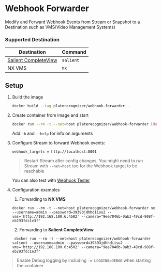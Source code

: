 # Webhook Forwarder
Modify and Forward Webhook Events from Stream or Snapshot to a Destination such as VMS(Video Management Systems)

### Supported Destination
| Destination                                                               | Command   |
|---------------------------------------------------------------------------|-----------|
| [Salient CompleteView](https://www.salientsys.com/products/completeview/) | `salient` |
| NX VMS                                                                    | `nx`      |

## Setup
1. Build the image
    ```bash
    docker build --tag platerecognizer/webhook-forwarder .
    ```

2. Create container from Image and start
    ```bash
    docker run --rm -t --net=host platerecognizer/webhook-forwarder [destination] [destination arguments]
    ```
   Add `-h` and `--help` for info on arguments

3. Configure Stream to forward Webhook events:
    ```text
    webhook_targets = http://localhost:8001
    ```
    > Restart Stream after config changes,
    You might need to run Stream with `--net=host` too for the Webhook target to be reachable

   You can also test with [Webhook Tester](/)

5. Configuration examples
   1. Forwarding to **NX VMS**
   ```shell
   docker run --rm -t --net=host platerecognizer/webhook-forwarder nx --username=admin --password=39393jdhhdiisu2 --vms='http://192.168.100.6:4502' --camera="9ee7046b-0ab3-49cd-908f-eb293fdc1e3f"
   ```
   2. Forwarding to **Salient CompleteView**
   ```shell
    docker run --rm -t --net=host platerecognizer/webhook-forwarder salient --username=admin --password=39393jdhhdiisu2 --vms='http://192.168.100.6:4502' --camera="9ee7046b-0ab3-49cd-908f-eb293fdc1e3f"
   ```

> Enable Debug logging by including `-e LOGGING=DEBUG` when starting the container